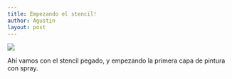 ```yaml
---
title: Empezando el stencil!
author: Agustin
layout: post
---
```


![][1]

Ahí vamos con el stencil pegado, y empezando la primera capa de pintura con spray.

[1]: /images/stencil.jpg